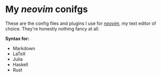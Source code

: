 # My *neovim* conifgs

These are the config files and plugins I use for [*neovim*][nvim], my text
editor of choice. They're honestly nothing fancy at all.

[nvim]: https://neovim.io/

**Syntax for:**

+ Markdown
+ LaTeX
+ Julia
+ Haskell
+ Rust
